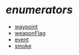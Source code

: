 # ***enumerators***
- [waypoint](./1.waypoint)
- [weaponFlag](./2.weaponFlag)
- [event](./3.event)
- [smoke](./4.smoke)